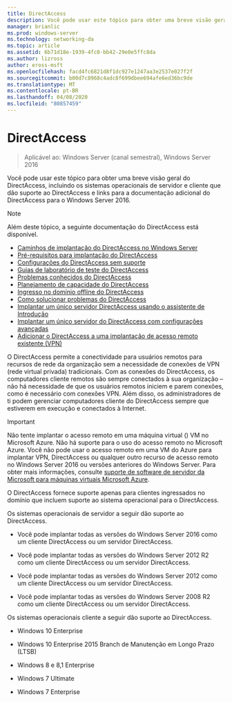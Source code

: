 ```yaml
---
title: DirectAccess
description: Você pode usar este tópico para obter uma breve visão geral do DirectAccess no Windows Server 2016.
manager: brianlic
ms.prod: windows-server
ms.technology: networking-da
ms.topic: article
ms.assetid: 6b71d18e-1939-4fc0-bb42-29e0e5ffc8da
ms.author: lizross
author: eross-msft
ms.openlocfilehash: facd4fc6821d8f1dc927e1247aa3e2537e027f2f
ms.sourcegitcommit: b00d7c8968c4adc8f699dbee694afe6ed36bc9de
ms.translationtype: MT
ms.contentlocale: pt-BR
ms.lasthandoff: 04/08/2020
ms.locfileid: "80857459"
---
```

# <a name="directaccess"></a>DirectAccess

>Aplicável ao: Windows Server (canal semestral), Windows Server 2016

Você pode usar este tópico para obter uma breve visão geral do DirectAccess, incluindo os sistemas operacionais de servidor e cliente que dão suporte ao DirectAccess e links para a documentação adicional do DirectAccess para o Windows Server 2016.  
  
> [!NOTE]  
> Além deste tópico, a seguinte documentação do DirectAccess está disponível.  
>   
> -   [Caminhos de implantação do DirectAccess no Windows Server](DirectAccess-Deployment-Paths-in-Windows-Server.md)  
> -   [Pré-requisitos para implantação do DirectAccess](Prerequisites-for-Deploying-DirectAccess.md)  
> -   [Configurações do DirectAccess sem suporte](DirectAccess-Unsupported-Configurations.md)  
> -   [Guias de laboratório de teste do DirectAccess](DirectAccess-Test-Lab-Guides.md)  
> -   [Problemas conhecidos do DirectAccess](DirectAccess-Known-Issues.md)  
> -   [Planejamento de capacidade do DirectAccess](DirectAccess-Capacity-Planning.md) 
> -   [Ingresso no domínio offline do DirectAccess](DirectAccess-Offline-Domain-Join.md)  
> -   [Como solucionar problemas do DirectAccess](Troubleshooting-DirectAccess.md)  
> -   [Implantar um único servidor DirectAccess usando o assistente de Introdução](single-server-wizard/Deploy-a-Single-DirectAccess-Server-Using-the-Getting-Started-Wizard.md)  
> -   [Implantar um único servidor do DirectAccess com configurações avançadas](single-server-advanced/Deploy-a-Single-DirectAccess-Server-with-Advanced-Settings.md)  
> -   [Adicionar o DirectAccess a uma implantação de acesso remoto existente (VPN)](add-to-existing-vpn/Add-DirectAccess-to-an-Existing-Remote-Access-VPN-Deployment.md)  
  
O DirectAccess permite a conectividade para usuários remotos para recursos de rede da organização sem a necessidade de conexões de VPN (rede virtual privada) tradicionais. Com as conexões do DirectAccess, os computadores cliente remotos são sempre conectados à sua organização – não há necessidade de que os usuários remotos iniciem e parem conexões, como é necessário com conexões VPN. Além disso, os administradores de ti podem gerenciar computadores cliente do DirectAccess sempre que estiverem em execução e conectados à Internet.

>[!IMPORTANT]
>Não tente implantar o acesso remoto em uma máquina virtual \(\) VM no Microsoft Azure. Não há suporte para o uso do acesso remoto no Microsoft Azure. Você não pode usar o acesso remoto em uma VM do Azure para implantar VPN, DirectAccess ou qualquer outro recurso de acesso remoto no Windows Server 2016 ou versões anteriores do Windows Server. Para obter mais informações, consulte [suporte de software de servidor da Microsoft para máquinas virtuais Microsoft Azure](https://support.microsoft.com/help/2721672/microsoft-server-software-support-for-microsoft-azure-virtual-machines).
  
O DirectAccess fornece suporte apenas para clientes ingressados no domínio que incluem suporte ao sistema operacional para o DirectAccess.  
  
Os sistemas operacionais de servidor a seguir dão suporte ao DirectAccess.  
  
-   Você pode implantar todas as versões do Windows Server 2016 como um cliente DirectAccess ou um servidor DirectAccess.  
  
-   Você pode implantar todas as versões do Windows Server 2012 R2 como um cliente DirectAccess ou um servidor DirectAccess.  
  
-   Você pode implantar todas as versões do Windows Server 2012 como um cliente DirectAccess ou um servidor DirectAccess.  
  
-   Você pode implantar todas as versões do Windows Server 2008 R2 como um cliente DirectAccess ou um servidor DirectAccess.  
  
Os sistemas operacionais cliente a seguir dão suporte ao DirectAccess.  
  
-   Windows 10 Enterprise  
  
-   Windows 10 Enterprise 2015 Branch de Manutenção em Longo Prazo (LTSB)  
  
-   Windows 8 e 8,1 Enterprise  
  
-   Windows 7 Ultimate  
  
-   Windows 7 Enterprise
